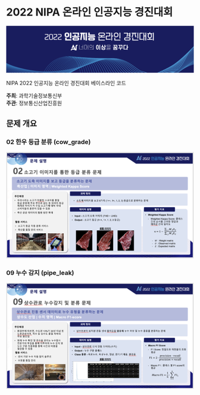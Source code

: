 # 2022 NIPA 온라인 인공지능 경진대회
![alt](https://github.com/parksu111/nipa2022/blob/main/img/banner.png)

NIPA 2022 인공지능 온라인 경진대회 베이스라인 코드

**주최**: 과학기술정보통신부
<br>
**주관**: 정보통신산업진흥원

## 문제 개요

### 02 한우 등급 분류 (cow_grade)
![alt](https://github.com/parksu111/nipa2022/blob/main/img/cow.png)


### 09 누수 감지 (pipe_leak)
![alt](https://github.com/parksu111/nipa2022/blob/main/img/pipe.png)
